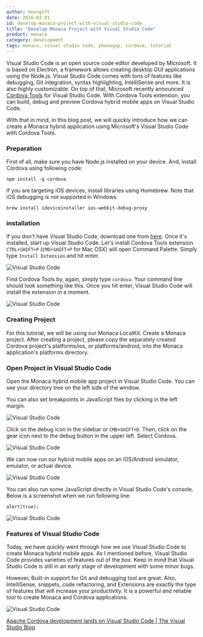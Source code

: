 ```yaml
---
author: moongift
date: 2016-03-01
id: develop-monaca-project-with-visual-studio-code
title: "Develop Monaca Project with Visual Studio Code"
product: monaca
category: development
tags: monaca, visual studio code, phonegap, cordova, tutorial
---
```



Visual Studio Code is an open source code editor developed by Microsoft. It is based on Electron, a framework allows creating desktop GUI applications using the Node.js. Visual Studio Code comes with tons of features like debugging, Git integration, syntax highlighting, IntelliSense and more. It is also highly customizable. On top of that, Microsoft recently announced [Cordova Tools](https://github.com/Microsoft/vscode-cordova) for Visual Studio Code. With Cordova Tools extension, you can build, debug and preview Cordova hybrid mobile apps on Visual Studio Code.

With that in mind, in this blog post, we will quickly introduce how we can create a Monaca hybrid application using Microsoft's Visual Studio Code with Cordova Tools.

<!-- Microsoftが開発しているプログラミングエディタがVisual Studio Codeです。Atomをベースにしたエディタとなっており、元々幾つかの機能が組み込まれているのが特徴となっています。さらに機能拡張にも対応しているので機能追加も可能です。


今回はMicrosoft社がリリースしたCordova Toolsというプラグインを使ってみたいと思います。これはVisual Studio Code上でCordovaアプリを開発できるようにするものです。ファイルの配置を変えればMonacaアプリの開発でも使えそうなので、Monaca Localkitで開発する際のエディタとして使ってみるのが良さそうです。 -->

<!-- more -->

### Preparation
<!-- 事前準備 -->

First of all, make sure you have Node.js installed on your device.
And, install Cordova using following code:
<!-- まずNode.jsがインストールされている必要があります。そして、コマンドプロンプトやターミナルでcordovaをインストールします。 -->

```
npm install -g cordova
```

If you are targeting iOS devices, install libraries using Homebrew.
Note that iOS debugging is not supported in Windows.
<!-- 次にiOSをターゲットする場合、Mac OSX側でライブラリをインストールします。WindowsではiOSに対応したデバッグは未対応です。Homebrewを使うのが推奨されています。 -->

```
brew install ideviceinstaller ios-webkit-debug-proxy
```

<!-- これで準備は完了です。 -->


### installation
<!-- インストール -->

If you don't have Visual Studio Code, download one from [here](https://code.visualstudio.com/
).
Once it's installed, start up Visual Studio Code.
Let's install Cordova Tools extension.
`CTRL+SHIFT+P` (`CMD+SHIFT+P` for Mac OSX) will open Command Palette.
Simply type `Install Extension` and hit enter.

<!-- Visual Studio Codeを立ち上げて、Ctrl+Shift+P（Mac OSXの場合はコマンド+Shift+P）を押します。そして出てきたフローティングで install と入力します。そうするとInstall Extensionが一番上に出ますのでエンターキーを押します。 -->


![Visual Studio Code](/blog/content/images/2016/Mar/vscode-cordova-1.png)

Find Cordova Tools by, again, simply type `cordova`.
Your command line should look something like this.
Once you hit enter, Visual Studio Code will install the extension in a moment.
<!-- ext install と出たら、cordovaと入力します。そうするとCordova Toolsが出るので、エンターキーを押してインストールを行います。進捗は出ませんが、しばらく待つとインストールが完了します。 -->


![Visual Studio Code](/blog/content/images/2016/Mar/vscode-cordova-2.png)


### Creating Project
<!-- プロジェクトの作成 -->

For this tutorial, we will be using our Monaca LocalKit.
Create a Monaca project.
After creating a project, please copy the separately created Cordova project's platforms/ios, or platforms/android, into the Monaca application's platforms directory.

<!--
Monacaプロジェクトを作成します。なお、LocalKitを対象としていますので注意してください。プロジェクトを追加したら、別途作成しておくCordovaプロジェクトのplatforms/ios（またはplatforms/android）以下のファイルをMonacaアプリのplatforms以下にコピーしてください。 -->


### Open Project in Visual Studio Code
<!-- Visual Studo Codeでプロジェクトを開く -->

Open the Monaca hybrid mobile app project in Visual Studio Code.
You can see your directory tree on the left side of the window.
<!-- ではVisual Studio Codeを立ち上げて、Monacaアプリのプロジェクトを開きます。このようにIDE風にファイルやフォルダが表示されます。 -->

You can also set breakpoints in JavaScript files by clicking in the left margin.
<!-- 行の左側をクリックしてブレイクポイントを設定できます。 -->

![Visual Studio Code](/blog/content/images/2016/Mar/vscode-cordova-3.png)


Click on the debug icon in the sidebar or `CMD+SHIFT+D`.
Then, click on the gear icon next to the debug button in the upper left.
Select Cordova.
<!-- デバッグは左側にある虫のアイコンをクリックします。そしてSelect Debug EnvironmentでCordovaを選択してください。 -->


![Visual Studio Code](/blog/content/images/2016/Mar/vscode-cordova-4.png)


We can now run our hybrid mobile apps on an iOS/Android simulator, emulator, or actual device.
<!-- そうすると左上に環境の選択が出ます。iOS/Androidのシミュレータやエミュレータ、そして実機での実行が選択できるようになっています。 -->


![Visual Studio Code](/blog/content/images/2016/Mar/vscode-cordova-5.png)


You can also run some JavaScript directly in Visual Studio Code's console.
Below is a screenshot when we run following line:
```
alert(true);
```
<!-- さらにコンソールをつなげてJavaScriptを実行させることもできます。 -->


![Visual Studio Code](/blog/content/images/2016/Mar/vscode-cordova-6.png)



### Features of Visual Studio Code
<!-- Visual Studo Codeの機能について -->

Today, we have quickly went through how we use Visual Studio Code to create Monaca hybrid mobile apps.
As I mentioned before, Visual Studio Code provides varieties of features out of the box.
Keep in mind that Visual Studio Code is still in an early stage of development with some minor bugs.

However, Built-in support for Git and debugging tool are great. Also, IntelliSense, snippets, code refactoring, and Extensions are exactly the type of features that will increase your productivity.
It is a powerful and reliable tool to create Monaca and Cordova applications.

<!-- Visual Studo Codeを使って変数の一覧、ウォッチ、コールスタックそしてブレイクポイントの設定ができます。まだリリースされたばかりとあって不安定な（ちゃんとブレイクしないなど）ところもありますが、MonacaやCordovaアプリを本格的に作り込んでいく際にはとても役立ちそうです。 -->
<!--
Visual Studio Codeは最初からGit連携やデバッグ機能があり、プログラミングエディタとして十分な機能が備わっています。Atomがベースとあって、最近のモダンな開発に最適なエディタとなっています。ぜひVisual Studio Codeを使ってMonacaアプリの開発を進めてみてください。 -->

![Visual Studio Code](/blog/content/images/2016/Mar/vscode-cordova-7.png)



[Apache Cordova development lands on Visual Studio Code | The Visual Studio Blog](https://blogs.msdn.microsoft.com/visualstudio/2016/01/28/apache-cordova-development-lands-on-visual-studio-code/)
